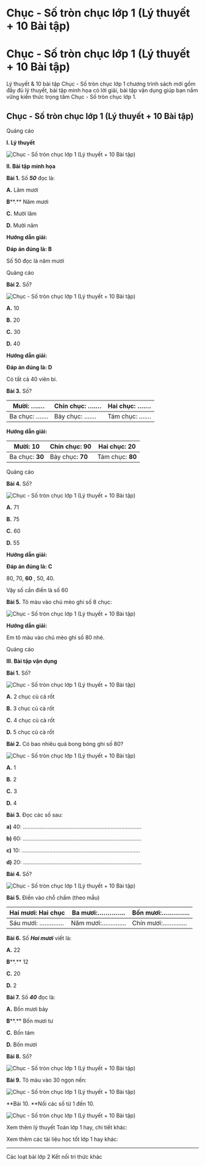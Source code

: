 # Chục - Số tròn chục lớp 1 (Lý thuyết + 10 Bài tập)

# Chục - Số tròn chục lớp 1 (Lý thuyết + 10 Bài tập)

Lý thuyết & 10 bài tập Chục - Số tròn chục lớp 1 chương trình sách mới gồm đầy đủ lý thuyết, bài tập minh họa có lời giải, bài tập vận dụng giúp bạn nắm vững kiến thức trọng tâm Chục - Số tròn chục lớp 1.

## Chục - Số tròn chục lớp 1 (Lý thuyết + 10 Bài tập)

Quảng cáo

**I. Lý thuyết**

![Chục - Số tròn chục lớp 1 \(Lý thuyết + 10 Bài tập\)](https://www.vietjack.com/toan-1-ket-noi/images/ly-thuyet-chuc-so-tron-chuc.PNG)

**II. Bài tập minh họa**

**Bài 1.** Số **_50_** đọc là:

**A.** Lăm mươi 

**B****.** Năm mươi 

**C.** Mười lăm 

**D.** Mười năm

**Hướng dẫn giải:**

**Đáp án đúng là: B**

Số 50 đọc là năm mươi

Quảng cáo

**Bài 2.** Số?

![Chục - Số tròn chục lớp 1 \(Lý thuyết + 10 Bài tập\)](https://www.vietjack.com/toan-1-ket-noi/images/ly-thuyet-chuc-so-tron-chuc-1.PNG)

**A.** 10 

**B.** 20 

**C.** 30 

**D.** 40

**Hướng dẫn giải:**

**Đáp án đúng là: D**

Có tất cả 40 viên bi.

**Bài 3.** Số?

Mười: ….… |  Chín chục: ….… |  Hai chục: ….…  
---|---|---  
Ba chục: ….… |  Bảy chục: ….… |  Tám chục: ….…  
  
**Hướng dẫn giải:**

Mười: **10** |  Chín chục: **90** |  Hai chục: **20**  
---|---|---  
Ba chục: **30** |  Bảy chục: **70** |  Tám chục: **80**  
  
Quảng cáo

**Bài 4.** Số?

![Chục - Số tròn chục lớp 1 \(Lý thuyết + 10 Bài tập\)](https://www.vietjack.com/toan-1-ket-noi/images/ly-thuyet-chuc-so-tron-chuc-2.PNG)

**A.** 71

**B.** 75

**C.** 60

**D.** 55

**Hướng dẫn giải:**

**Đáp án đúng là: C**

80, 70, **60** , 50, 40.

Vậy số cần điền là số 60

**Bài 5.** Tô màu vào chú mèo ghi số 8 chục:

![Chục - Số tròn chục lớp 1 \(Lý thuyết + 10 Bài tập\)](https://www.vietjack.com/toan-1-ket-noi/images/ly-thuyet-chuc-so-tron-chuc-3.PNG)

**Hướng dẫn giải:**

Em tô màu vào chú mèo ghi số 80 nhé.

Quảng cáo

**III. Bài tập vận dụng**

**Bài 1.** Số?

![Chục - Số tròn chục lớp 1 \(Lý thuyết + 10 Bài tập\)](https://www.vietjack.com/toan-1-ket-noi/images/ly-thuyet-chuc-so-tron-chuc-4.PNG)

**A.** 2 chục củ cà rốt

**B.** 3 chục củ cà rốt

**C.** 4 chục củ cà rốt

**D.** 5 chục củ cà rốt

**Bài 2.** Có bao nhiêu quả bong bóng ghi số 80?

![Chục - Số tròn chục lớp 1 \(Lý thuyết + 10 Bài tập\)](https://www.vietjack.com/toan-1-ket-noi/images/ly-thuyet-chuc-so-tron-chuc-5.PNG)

**A.** 1

**B.** 2

**C.** 3

**D.** 4

**Bài 3.** Đọc các số sau:

**a)** 40: …………………………………………………………………..

**b)** 60: …………………………………………………………………..

**c)** 10: …………………………………………………………………..

**d)** 20: …………………………………………………………………..

**Bài 4.** Số?

![Chục - Số tròn chục lớp 1 \(Lý thuyết + 10 Bài tập\)](https://www.vietjack.com/toan-1-ket-noi/images/ly-thuyet-chuc-so-tron-chuc-6.PNG)

**Bài 5.** Điền vào chỗ chấm (theo mẫu)

Hai mươi: **Hai chục** |  Ba mươi:………….. |  Bốn mươi:…………..  
---|---|---  
Sáu mươi: ………….. |  Năm mươi:………….. |  Chín mươi:…………..  
  
**Bài 6.** Số **_Hai mươi_** viết là:

**A.** 22

**B****.** 12 

**C.** 20 

**D.** 2

**Bài 7.** Số **_40_** đọc là:

**A.** Bốn mươi bảy 

**B****.** Bốn mươi tư 

**C.** Bốn tám 

**D.** Bốn mươi

**Bài 8.** Số?

![Chục - Số tròn chục lớp 1 \(Lý thuyết + 10 Bài tập\)](https://www.vietjack.com/toan-1-ket-noi/images/ly-thuyet-chuc-so-tron-chuc-7.PNG)

**Bài 9.** Tô màu vào 30 ngọn nến:

![Chục - Số tròn chục lớp 1 \(Lý thuyết + 10 Bài tập\)](https://www.vietjack.com/toan-1-ket-noi/images/ly-thuyet-chuc-so-tron-chuc-8.PNG)

**Bài 10. **Nối các số từ 1 đến 10.

![Chục - Số tròn chục lớp 1 \(Lý thuyết + 10 Bài tập\)](https://www.vietjack.com/toan-1-ket-noi/images/ly-thuyet-chuc-so-tron-chuc-9.PNG)

Xem thêm lý thuyết Toán lớp 1 hay, chi tiết khác:

Xem thêm các tài liệu học tốt lớp 1 hay khác:

* * *

Các loạt bài lớp 2 Kết nối tri thức khác
